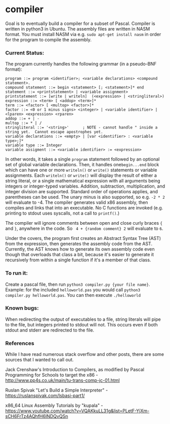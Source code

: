 # compiler

Goal is to eventually build a compiler for a subset of Pascal.  Compiler is written in python3 in Ubuntu.  The assembly files are written in NASM format.  You must install NASM via e.g. ```sudo apt-get install nasm``` in order for the program to compile the assembly.

### Current Status:

The program currently handles the following grammar (in a pseudo-BNF format):

```
program ::= program <identifier>; <variable declarations> <compound statement>.
compound statement ::= begin <statement> [; <statement>]* end
statement ::= <printstatement> | <variable assignment>
printstatement ::= [write | writeln]  (<expression> | <stringliteral>)
expression ::= <term> [ <addop> <term>]*
term ::= <factor> [ <multop> <factor>]*
factor ::= <0 or 1 minus signs> <integer> | <variable identifier> | <lparen> <expression> <rparen>
addop ::= + | -
multop ::= * | /
stringliteral ::= '<string>'      ; NOTE - cannot handle " inside a string yet.  Cannot escape apostrophes yet.
variable declarations ::= <empty> | [var <identifier> : <variable type>;]*
variable type ::= Integer
variable assigment ::= <variable identifier> := <expression>

```

In other words, it takes a single ```program``` statement followed by an optional set of global variable declarations.  Then, it handles one```begin...end``` block which can have one or more ```writeln()``` or ```write()``` statements or variable assignments.  Each ```writeln()``` or ```write()``` will display the result of either a string literal, or a single mathematical expression with all arguments being integers or integer-typed variables.  Addition, subtraction, multiplication, and integer division are supported.  Standard order of operations applies, and parentheses can be used.  The unary minus is also supported, so e.g. ```-2 * 2``` will evaluate to -4.  The compiler generates valid x86 assembly, then compiles and links that into an executable.  No C functions are invoked (e.g. printing to stdout uses syscalls, not a call to ```printf()```.)  

The compiler will ignore comments between open and close curly braces ```{``` and ```}```, anywhere in the code.  So ``` 4 + {random comment} 2``` will evaluate to ```6```.


Under the covers, the program first creates an Abstract Syntax Tree (AST) from the expression, then generates the assembly code from the AST.  Currently, the AST knows how to generate its own assembly code even though that overloads that class a bit, because it's easier to generate it recursively from within a single function if it's a member of that class.

### To run it:

Create a pascal file, then run ```python3 compiler.py {your file name}```.  Example: for the included ```helloworld.pas``` you would call ```python3 compiler.py helloworld.pas```.  You can then execute ```./helloworld``` 


### Known bugs:

When redirecting the output of executables to a file, string literals will pipe to the file, but integers printed to stdout will not.  This occurs even if both stdout and stderr are redirected to the file.

### References
While I have read numerous stack overflow and other posts, there are some sources that I wanted to call out.

Jack Crenshaw's Introduction to Compilers, as modified by Pascal Programming for Schools to target the x86 - http://www.pp4s.co.uk/main/tu-trans-comp-jc-01.html

Ruslan Spivak "Let's Build a Simple Interpreter" - https://ruslanspivak.com/lsbasi-part1/

x86_64 Linux Assembly Tutorials by "kupala" - https://www.youtube.com/watch?v=VQAKkuLL31g&list=PLetF-YjXm-sCH6FrTz4AQhfH6INDQvQSn

